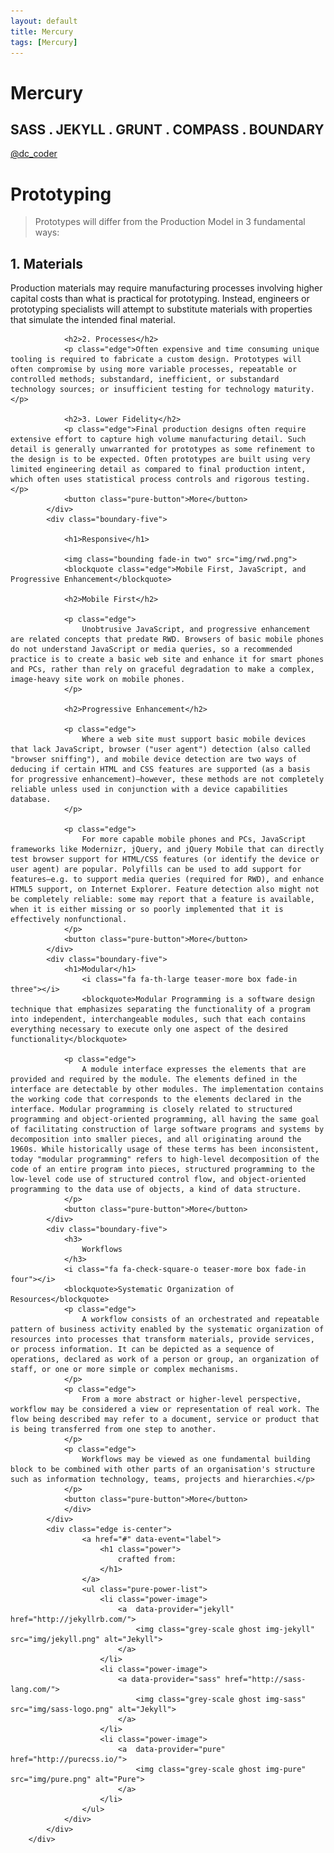 ```yaml
---
layout: default
title: Mercury
tags: [Mercury]
---
```

<div class="splash-container splash-combo-respond">
    <div class="splash">
        <h1 class="splash-head fade-in page-hero">Mercury</h1>
        <h2 class="splash-subhead fade-in">
            SASS . JEKYLL . GRUNT . COMPASS . BOUNDARY
        </h2>
        <p>
            <a href="https://twitter.com/dc_coder" class="pure-button pure-button-primary" title="Follow Me on Twitter!">
                @dc_coder
                <i class="fa fa-twitter"></i>
            </a>
        </p>
    </div>
</div>
<div class="boundary is-center">
    <div class="content-wrapper">
        <div>
            <div class="boundary-five">
                <h1>
                    Prototyping
                </h1>
                <blockquote class="edge">
                    Prototypes will differ from the Production Model in 3 fundamental ways:
                </blockquote>
                <h2>1. Materials</h2> 
                <p class="edge">Production materials may require manufacturing processes involving higher capital costs than what is practical for prototyping. Instead, engineers or prototyping specialists will attempt to substitute materials with properties that simulate the intended final material.</p>

                <h2>2. Processes</h2> 
                <p class="edge">Often expensive and time consuming unique tooling is required to fabricate a custom design. Prototypes will often compromise by using more variable processes, repeatable or controlled methods; substandard, inefficient, or substandard technology sources; or insufficient testing for technology maturity.</p>                  

                <h2>3. Lower Fidelity</h2> 
                <p class="edge">Final production designs often require extensive effort to capture high volume manufacturing detail. Such detail is generally unwarranted for prototypes as some refinement to the design is to be expected. Often prototypes are built using very limited engineering detail as compared to final production intent, which often uses statistical process controls and rigorous testing.</p>
                <button class="pure-button">More</button>
            </div>
            <div class="boundary-five">

                <h1>Responsive</h1>

                <img class="bounding fade-in two" src="img/rwd.png">
                <blockquote class="edge">Mobile First, JavaScript, and Progressive Enhancement</blockquote>
                
                <h2>Mobile First</h2> 

                <p class="edge">
                    Unobtrusive JavaScript, and progressive enhancement are related concepts that predate RWD. Browsers of basic mobile phones do not understand JavaScript or media queries, so a recommended practice is to create a basic web site and enhance it for smart phones and PCs, rather than rely on graceful degradation to make a complex, image-heavy site work on mobile phones.
                </p>

                <h2>Progressive Enhancement</h2>

                <p class="edge">
                    Where a web site must support basic mobile devices that lack JavaScript, browser ("user agent") detection (also called "browser sniffing"), and mobile device detection are two ways of deducing if certain HTML and CSS features are supported (as a basis for progressive enhancement)—however, these methods are not completely reliable unless used in conjunction with a device capabilities database.
                </p>

                <p class="edge">
                    For more capable mobile phones and PCs, JavaScript frameworks like Modernizr, jQuery, and jQuery Mobile that can directly test browser support for HTML/CSS features (or identify the device or user agent) are popular. Polyfills can be used to add support for features—e.g. to support media queries (required for RWD), and enhance HTML5 support, on Internet Explorer. Feature detection also might not be completely reliable: some may report that a feature is available, when it is either missing or so poorly implemented that it is effectively nonfunctional.
                </p>
                <button class="pure-button">More</button>
            </div>
            <div class="boundary-five">
                <h1>Modular</h1>
                    <i class="fa fa-th-large teaser-more box fade-in three"></i>
                    <blockquote>Modular Programming is a software design technique that emphasizes separating the functionality of a program into independent, interchangeable modules, such that each contains everything necessary to execute only one aspect of the desired functionality</blockquote>

                <p class="edge">
                    A module interface expresses the elements that are provided and required by the module. The elements defined in the interface are detectable by other modules. The implementation contains the working code that corresponds to the elements declared in the interface. Modular programming is closely related to structured programming and object-oriented programming, all having the same goal of facilitating construction of large software programs and systems by decomposition into smaller pieces, and all originating around the 1960s. While historically usage of these terms has been inconsistent, today "modular programming" refers to high-level decomposition of the code of an entire program into pieces, structured programming to the low-level code use of structured control flow, and object-oriented programming to the data use of objects, a kind of data structure.
                </p>
                <button class="pure-button">More</button>
            </div>
            <div class="boundary-five">
                <h3>
                    Workflows
                </h3>
                <i class="fa fa-check-square-o teaser-more box fade-in four"></i>
                <blockquote>Systematic Organization of Resources</blockquote>
                <p class="edge">
                    A workflow consists of an orchestrated and repeatable pattern of business activity enabled by the systematic organization of resources into processes that transform materials, provide services, or process information. It can be depicted as a sequence of operations, declared as work of a person or group, an organization of staff, or one or more simple or complex mechanisms.
                </p>
                <p class="edge">
                    From a more abstract or higher-level perspective, workflow may be considered a view or representation of real work. The flow being described may refer to a document, service or product that is being transferred from one step to another.
                </p>
                <p class="edge">
                    Workflows may be viewed as one fundamental building block to be combined with other parts of an organisation's structure such as information technology, teams, projects and hierarchies.</p>
                </p>
                <button class="pure-button">More</button>
                </div>
            </div>
            <div class="edge is-center">
                    <a href="#" data-event="label">
                        <h1 class="power">
                            crafted from:
                        </h1>
                    </a>
                    <ul class="pure-power-list">
                        <li class="power-image">
                            <a  data-provider="jekyll" href="http://jekyllrb.com/">
                                <img class="grey-scale ghost img-jekyll" src="img/jekyll.png" alt="Jekyll">
                            </a>
                        </li>
                        <li class="power-image">
                            <a data-provider="sass" href="http://sass-lang.com/">
                                <img class="grey-scale ghost img-sass" src="img/sass-logo.png" alt="Jekyll">
                            </a>
                        </li>
                        <li class="power-image">
                            <a  data-provider="pure" href="http://purecss.io/">
                                <img class="grey-scale ghost img-pure" src="img/pure.png" alt="Pure">
                            </a>
                        </li>
                    </ul>
                </div>
            </div>
        </div>
